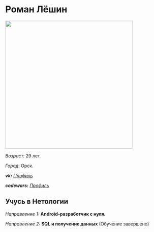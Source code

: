 # Роман Лёшин
[<img src="https://sun9-66.userapi.com/impg/c857124/v857124214/1a70e1/9HfjWipuhxc.jpg?size=827x1063&quality=96&sign=eeb81ce9cc2f1966df1653add62c6fd0&type=album)" width="400"/>](https://sun9-66.userapi.com/impg/c857124/v857124214/1a70e1/9HfjWipuhxc.jpg?size=827x1063&quality=96&sign=eeb81ce9cc2f1966df1653add62c6fd0&type=album)

_Возраст:_ 29 лет.

_Город_: Орск.

**_vk:_** [_Профиль_](https://vk.com/vorzee)

**_codewars:_** [_Профиль_](https://www.codewars.com/users/vOrzee)

## Учусь в Нетологии

_Направление 1:_ **Android-разработчик с нуля.**

_Направление 2:_ **SQL и получение данных** (Обучение завершено)
